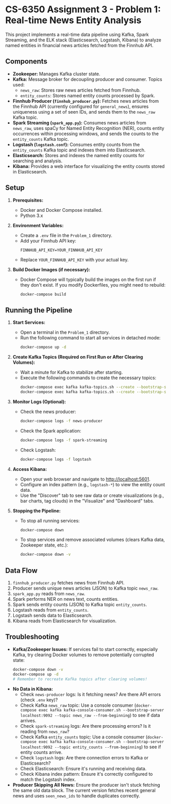 # CS-6350 Assignment 3 - Problem 1: Real-time News Entity Analysis

This project implements a real-time data pipeline using Kafka, Spark Streaming, and the ELK stack (Elasticsearch, Logstash, Kibana) to analyze named entities in financial news articles fetched from the Finnhub API.

## Components

*   **Zookeeper:** Manages Kafka cluster state.
*   **Kafka:** Message broker for decoupling producer and consumer. Topics used:
    *   `news_raw`: Stores raw news articles fetched from Finnhub.
    *   `entity_counts`: Stores named entity counts processed by Spark.
*   **Finnhub Producer (`finnhub_producer.py`):** Fetches news articles from the Finnhub API (currently configured for `general_news`), ensures uniqueness using a set of seen IDs, and sends them to the `news_raw` Kafka topic.
*   **Spark Streaming (`spark_app.py`):** Consumes news articles from `news_raw`, uses spaCy for Named Entity Recognition (NER), counts entity occurrences within processing windows, and sends the counts to the `entity_counts` Kafka topic.
*   **Logstash (`logstash.conf`):** Consumes entity counts from the `entity_counts` Kafka topic and indexes them into Elasticsearch.
*   **Elasticsearch:** Stores and indexes the named entity counts for searching and analysis.
*   **Kibana:** Provides a web interface for visualizing the entity counts stored in Elasticsearch.

## Setup

1.  **Prerequisites:**
    *   Docker and Docker Compose installed.
    *   Python 3.x

2.  **Environment Variables:**
    *   Create a `.env` file in the `Problem_1` directory.
    *   Add your Finnhub API key:
        ```
        FINNHUB_API_KEY=YOUR_FINNHUB_API_KEY
        ```
    *   Replace `YOUR_FINNHUB_API_KEY` with your actual key.

3.  **Build Docker Images (if necessary):**
    *   Docker Compose will typically build the images on the first run if they don't exist. If you modify Dockerfiles, you might need to rebuild:
        ```bash
        docker-compose build
        ```

## Running the Pipeline

1.  **Start Services:**
    *   Open a terminal in the `Problem_1` directory.
    *   Run the following command to start all services in detached mode:
        ```bash
        docker-compose up -d
        ```

2.  **Create Kafka Topics (Required on First Run or After Clearing Volumes):**
    *   Wait a minute for Kafka to stabilize after starting.
    *   Execute the following commands to create the necessary topics:
        ```bash
        docker-compose exec kafka kafka-topics.sh --create --bootstrap-server localhost:9092 --replication-factor 1 --partitions 1 --topic news_raw
        docker-compose exec kafka kafka-topics.sh --create --bootstrap-server localhost:9092 --replication-factor 1 --partitions 1 --topic entity_counts
        ```

3.  **Monitor Logs (Optional):**
    *   Check the news producer:
        ```bash
        docker-compose logs -f news-producer
        ```
    *   Check the Spark application:
        ```bash
        docker-compose logs -f spark-streaming
        ```
    *   Check Logstash:
        ```bash
        docker-compose logs -f logstash
        ```

4.  **Access Kibana:**
    *   Open your web browser and navigate to [http://localhost:5601](http://localhost:5601).
    *   Configure an index pattern (e.g., `logstash-*`) to view the entity count data.
    *   Use the "Discover" tab to see raw data or create visualizations (e.g., bar charts, tag clouds) in the "Visualize" and "Dashboard" tabs.

5.  **Stopping the Pipeline:**
    *   To stop all running services:
        ```bash
        docker-compose down
        ```
    *   To stop services and remove associated volumes (clears Kafka data, Zookeeper state, etc.):
        ```bash
        docker-compose down -v
        ```

## Data Flow

1.  `finnhub_producer.py` fetches news from Finnhub API.
2.  Producer sends unique news articles (JSON) to Kafka topic `news_raw`.
3.  `spark_app.py` reads from `news_raw`.
4.  Spark performs NER on news text, counts entities.
5.  Spark sends entity counts (JSON) to Kafka topic `entity_counts`.
6.  Logstash reads from `entity_counts`.
7.  Logstash sends data to Elasticsearch.
8.  Kibana reads from Elasticsearch for visualization.

## Troubleshooting

*   **Kafka/Zookeeper Issues:** If services fail to start correctly, especially Kafka, try clearing Docker volumes to remove potentially corrupted state:
    ```bash
    docker-compose down -v
    docker-compose up -d
    # Remember to recreate Kafka topics after clearing volumes!
    ```
*   **No Data in Kibana:**
    *   Check `news-producer` logs: Is it fetching news? Are there API errors (check `.env` key)?
    *   Check Kafka `news_raw` topic: Use a console consumer (`docker-compose exec kafka kafka-console-consumer.sh --bootstrap-server localhost:9092 --topic news_raw --from-beginning`) to see if data arrives.
    *   Check `spark-streaming` logs: Are there processing errors? Is it reading from `news_raw`?
    *   Check Kafka `entity_counts` topic: Use a console consumer (`docker-compose exec kafka kafka-console-consumer.sh --bootstrap-server localhost:9092 --topic entity_counts --from-beginning`) to see if entity counts arrive.
    *   Check `logstash` logs: Are there connection errors to Kafka or Elasticsearch?
    *   Check Elasticsearch: Ensure it's running and receiving data.
    *   Check Kibana index pattern: Ensure it's correctly configured to match the Logstash index.
*   **Producer Skipping All News:** Ensure the producer isn't stuck fetching the same old data block. The current version fetches recent general news and uses `seen_news_ids` to handle duplicates correctly.
